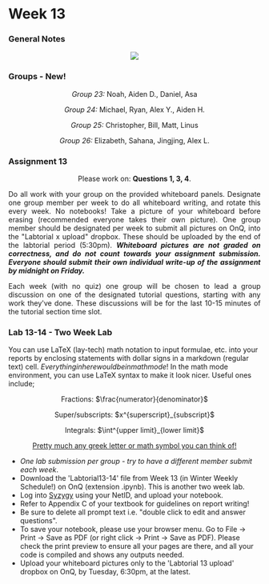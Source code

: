 # Week 13

### General Notes

<p align="center"><img src="https://i.redd.it/9krmdey6rg841.jpg"></p>

### Groups - New!

<p align="center"><i>Group 23:</i> Noah, Aiden D., Daniel, Asa</p>
<p align="center"><i>Group 24:</i> Michael, Ryan, Alex Y., Aiden H.</p>
<p align="center"><i>Group 25:</i> Christopher, Bill, Matt, Linus</p>
<p align="center"><i>Group 26:</i> Elizabeth, Sahana, Jingjing, Alex L.</p>

### Assignment 13

<p align="center">Please work on: <b>Questions 1, 3, 4</b>.</p>
<p align="justify">Do all work with your group on the provided whiteboard panels. Designate one group member per week to do all whiteboard writing, and rotate this every week. No notebooks! Take a picture of your whiteboard before erasing (recommended everyone takes their own picture). One group member should be designated per week to submit all pictures on OnQ, into the "Labtorial x upload" dropbox. These should be uploaded by the end of the labtorial period (5:30pm). <i><b>Whiteboard pictures are not graded on correctness, and do not count towards your assignment submission. Everyone should submit their own individual write-up of the assignment by midnight on Friday.</b></i></p>

<p align="justify">Each week (with no quiz) one group will be chosen to lead a group discussion on one of the designated tutorial questions, starting with any work they've done. These discussions will be for the last 10-15 minutes of the tutorial section time slot.</p>

### Lab 13-14 - Two Week Lab

You can use LaTeX (lay-tech) math notation to input formulae, etc. into your reports by enclosing statements with dollar signs in a markdown (regular text) cell. $Everything in here would be in math mode!$ In the math mode environment, you can use LaTeX syntax to make it look nicer. Useful ones include;

<p align="center">Fractions: $\frac{numerator}{denominator}$</p>
<p align="center">Super/subscripts: $x^{superscript}_{subscript}$</p>
<p align="center">Integrals: $\int^{upper limit}_{lower limit}$</p>
<p align="center"><a href="https://oeis.org/wiki/List_of_LaTeX_mathematical_symbols">Pretty much any greek letter or math symbol you can think of!</a></p>

* <i>One lab submission per group - try to have a different member submit each week</i>.
* Download the 'Labtorial13-14' file from Week 13 (in Winter Weekly Schedule!) on OnQ (extension .ipynb). This is another two week lab.
* Log into <a href="https://queensu.syzygy.ca/">Syzygy</a> using your NetID, and upload your notebook.
* Refer to Appendix C of your textbook for guidelines on report writing!
* Be sure to delete all prompt text i.e. "double click to edit and answer questions".
* To save your notebook, please use your browser menu. Go to File -> Print -> Save as PDF (or right click -> Print -> Save as PDF). Please check the print preview to ensure all your pages are there, and all your code is compiled and shows any outputs needed.
* Upload your whiteboard pictures only to the 'Labtorial 13 upload' dropbox on OnQ, by Tuesday, 6:30pm, at the latest.
